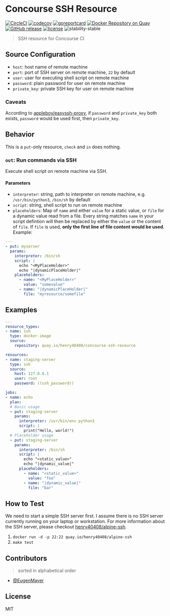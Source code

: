 # Concourse SSH Resource

[![CircleCI](https://circleci.com/gh/henry40408/concourse-ssh-resource.svg?style=shield)](https://circleci.com/gh/henry40408/concourse-ssh-resource)
[![codecov](https://codecov.io/gh/henry40408/concourse-ssh-resource/branch/master/graph/badge.svg)](https://codecov.io/gh/henry40408/concourse-ssh-resource)
[![goreportcard](https://goreportcard.com/badge/github.com/henry40408/concourse-ssh-resource)](https://goreportcard.com/report/github.com/henry40408/concourse-ssh-resource)
[![Docker Repository on Quay](https://quay.io/repository/henry40408/concourse-ssh-resource/status "Docker Repository on Quay")](https://quay.io/repository/henry40408/concourse-ssh-resource)
[![GitHub release](https://img.shields.io/github/release/henry40408/concourse-ssh-resource.svg)](https://github.com/henry40408/concourse-ssh-resource)
[![license](https://img.shields.io/github/license/henry40408/concourse-ssh-resource.svg)](https://github.com/henry40408/concourse-ssh-resource)
![stability-stable](https://img.shields.io/badge/stability-stable-green.svg)

> SSH resource for Concourse CI

## Source Configuration

* `host`: host name of remote machine
* `port`: port of SSH server on remote machine, `22` by default
* `user`: user for executing shell script on remote machine
* `password`: plain password for user on remote machine
* `private_key`: private SSH key for user on remote machine

### Caveats

According to [appleboy/easyssh-proxy](https://github.com/appleboy/easyssh-proxy/blob/b777a323265704a7015f3526c3fe31b4f0daa722/easyssh.go#L69-L105), if `password` and `private_key` both exists, `password` would be used first, then `private_key`.

## Behavior

This is a `put`-only resource, `check` and `in` does nothing.

### `out`: Run commands via SSH

Execute shell script on remote machine via SSH.

#### Parameters

* `interpreter`: string, path to interpreter on remote machine, e.g. `/usr/bin/python3`, `/bin/sh` by default
* `script`: string, shell script to run on remote machine
* `placeholders`: Map of `name` and either `value` for a static value, or `file` for a dynamic value read from a file. Every string matches `name` in your script defintion will then be replaced by either the `value` or the content of `file`. If `file` is used, **only the first line of file content would be used**. Example:

```yaml
---
- put: myserver
  params:
    interpreter: /bin/sh
    script: |
      echo "<MyPlaceHolder>"
      echo "|dynamicPlaceHolder|"
    placeholders:
      - name: "<MyPlaceHolder>"
        value: "somevalue"
      - name: "|dynamicPlaceHolder|"
        file: "myresource/somefile"
```

## Examples

```yaml
---
resource_types:
- name: ssh
  type: docker-image
  source:
    repository: quay.io/henry40408/concourse-ssh-resource

resources:
- name: staging-server
  type: ssh
  source:
    host: 127.0.0.1
    user: root
    password: ((ssh_password))

jobs:
- name: echo
  plan:
  # Basic usage
  - put: staging-server
    params:
      interpreter: /usr/bin/env python3
      script: |
        print("Hello, world!")
  # Placeholder usage
  - put: staging-server
    params:
      interpreter: /bin/sh
      script: |
        echo "<static_value>"
        echo "|dynamic_value|"
      placeholders:
        - name: "<static_value>"
          value: "foo"
        - name: "|dynamic_value|"
          file: "bar"
```

## How to Test

We need to start a simple SSH server first. I assume there is no SSH server currently running on your laptop or workstation. For more information about the SSH server, please checkout [henry40408/alpine-ssh](https://github.com/henry40408/alpine-ssh).

1. `docker run -d -p 22:22 quay.io/henry40408/alpine-ssh`
2. `make test`

## Contributors

> sorted in alphabetical order

* [@EugenMayer](https://github.com/EugenMayer)

## License

MIT
